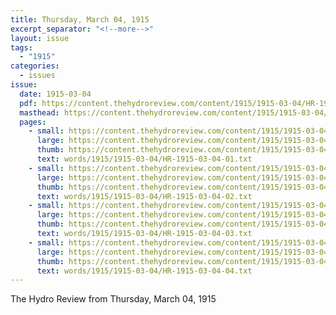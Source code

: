 ```yaml
---
title: Thursday, March 04, 1915
excerpt_separator: "<!--more-->"
layout: issue
tags:
  - "1915"
categories:
  - issues
issue:
  date: 1915-03-04
  pdf: https://content.thehydroreview.com/content/1915/1915-03-04/HR-1915-03-04.pdf
  masthead: https://content.thehydroreview.com/content/1915/1915-03-04/masthead/HR-1915-03-04.jpg
  pages:
    - small: https://content.thehydroreview.com/content/1915/1915-03-04/small/HR-1915-03-04-01.jpg
      large: https://content.thehydroreview.com/content/1915/1915-03-04/large/HR-1915-03-04-01.jpg
      thumb: https://content.thehydroreview.com/content/1915/1915-03-04/thumbnails/HR-1915-03-04-01.jpg
      text: words/1915/1915-03-04/HR-1915-03-04-01.txt
    - small: https://content.thehydroreview.com/content/1915/1915-03-04/small/HR-1915-03-04-02.jpg
      large: https://content.thehydroreview.com/content/1915/1915-03-04/large/HR-1915-03-04-02.jpg
      thumb: https://content.thehydroreview.com/content/1915/1915-03-04/thumbnails/HR-1915-03-04-02.jpg
      text: words/1915/1915-03-04/HR-1915-03-04-02.txt
    - small: https://content.thehydroreview.com/content/1915/1915-03-04/small/HR-1915-03-04-03.jpg
      large: https://content.thehydroreview.com/content/1915/1915-03-04/large/HR-1915-03-04-03.jpg
      thumb: https://content.thehydroreview.com/content/1915/1915-03-04/thumbnails/HR-1915-03-04-03.jpg
      text: words/1915/1915-03-04/HR-1915-03-04-03.txt
    - small: https://content.thehydroreview.com/content/1915/1915-03-04/small/HR-1915-03-04-04.jpg
      large: https://content.thehydroreview.com/content/1915/1915-03-04/large/HR-1915-03-04-04.jpg
      thumb: https://content.thehydroreview.com/content/1915/1915-03-04/thumbnails/HR-1915-03-04-04.jpg
      text: words/1915/1915-03-04/HR-1915-03-04-04.txt
---
```


The Hydro Review from Thursday, March 04, 1915

<!--more-->

